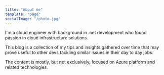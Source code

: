 ```yaml
---
title: "About me"
template: "page"
socialImage: "/photo.jpg"
---
```


I'm a cloud engineer with background in .net development who found passion in cloud infrastructure solutions. 

This blog is a collection of my tips and insights gathered over time that may prove useful to other devs tackling similar issues in their day to day jobs.

The content is mostly, but not exclusively, focused on Azure platform and related technologies.